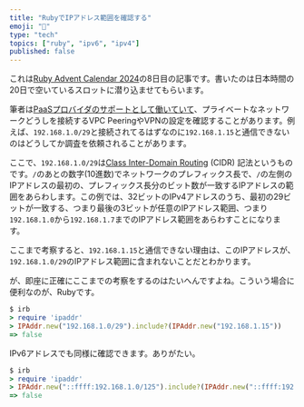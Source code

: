 ```yaml
---
title: "RubyでIPアドレス範囲を確認する"
emoji: "🥤"
type: "tech"
topics: ["ruby", "ipv6", "ipv4"]
published: false
---
```


これは[Ruby Advent Calendar 2024](https://qiita.com/advent-calendar/2024/ruby)の8日目の記事です。書いたのは日本時間の20日で空いているスロットに潜り込ませてもらいます。

筆者は[PaaSプロバイダのサポートとして働いていて](https://zenn.dev/zunda/books/0f89b5da809f49)、プライベートなネットワークどうしを接続するVPC PeeringやVPNの設定を確認することがあります。例えば、`192.168.1.0/29`と接続されてるはずなのに`192.168.1.15`と通信できないのはどうしてか調査を依頼されることがあります。

ここで、`192.168.1.0/29`は[Class Inter-Domain Routing](https://ja.wikipedia.org/wiki/Classless_Inter-Domain_Routing) (CIDR) 記法というものです。`/`のあとの数字(10進数)でネットワークのプレフィックス長で、`/`の左側のIPアドレスの最初の、プレフィックス長分のビット数が一致するIPアドレスの範囲をあらわします。この例では、32ビットのIPv4アドレスのうち、最初の29ビットが一致する、つまり最後の3ビットが任意のIPアドレス範囲、つまり`192.168.1.0`から`192.168.1.7`までのIPアドレス範囲をあらわすことになります。

ここまで考察すると、`192.168.1.15`と通信できない理由は、このIPアドレスが、`192.168.1.0/29`のIPアドレス範囲に含まれないことだとわかります。

が、即座に正確にここまでの考察をするのはたいへんですよね。こういう場合に便利なのが、Rubyです。

```ruby
$ irb
> require 'ipaddr'
> IPAddr.new("192.168.1.0/29").include?(IPAddr.new("192.168.1.15"))
=> false
```

IPv6アドレスでも同様に確認できます。ありがたい。

```ruby
$ irb
> require 'ipaddr'
> IPAddr.new("::ffff:192.168.1.0/125").include?(IPAddr.new("::ffff:192.168.1.15"))
=> false
```
